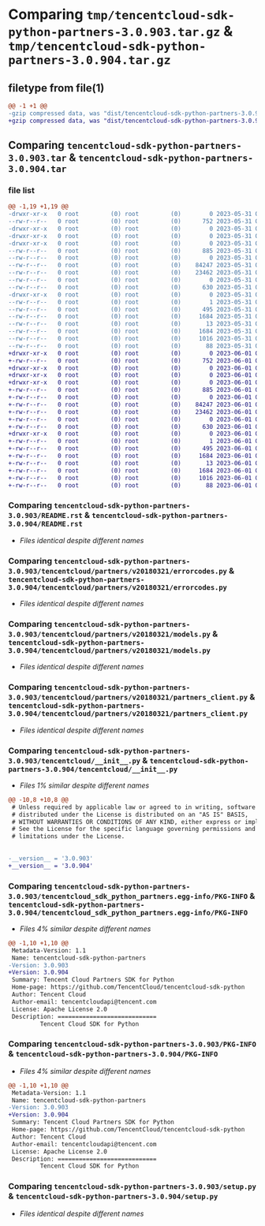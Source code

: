 # Comparing `tmp/tencentcloud-sdk-python-partners-3.0.903.tar.gz` & `tmp/tencentcloud-sdk-python-partners-3.0.904.tar.gz`

## filetype from file(1)

```diff
@@ -1 +1 @@
-gzip compressed data, was "dist/tencentcloud-sdk-python-partners-3.0.903.tar", last modified: Wed May 31 02:17:23 2023, max compression
+gzip compressed data, was "dist/tencentcloud-sdk-python-partners-3.0.904.tar", last modified: Thu Jun  1 02:43:03 2023, max compression
```

## Comparing `tencentcloud-sdk-python-partners-3.0.903.tar` & `tencentcloud-sdk-python-partners-3.0.904.tar`

### file list

```diff
@@ -1,19 +1,19 @@
-drwxr-xr-x   0 root         (0) root         (0)        0 2023-05-31 02:17:23.000000 tencentcloud-sdk-python-partners-3.0.903/
--rw-r--r--   0 root         (0) root         (0)      752 2023-05-31 02:17:23.000000 tencentcloud-sdk-python-partners-3.0.903/README.rst
-drwxr-xr-x   0 root         (0) root         (0)        0 2023-05-31 02:17:23.000000 tencentcloud-sdk-python-partners-3.0.903/tencentcloud/
-drwxr-xr-x   0 root         (0) root         (0)        0 2023-05-31 02:17:23.000000 tencentcloud-sdk-python-partners-3.0.903/tencentcloud/partners/
-drwxr-xr-x   0 root         (0) root         (0)        0 2023-05-31 02:17:23.000000 tencentcloud-sdk-python-partners-3.0.903/tencentcloud/partners/v20180321/
--rw-r--r--   0 root         (0) root         (0)      885 2023-05-31 02:17:23.000000 tencentcloud-sdk-python-partners-3.0.903/tencentcloud/partners/v20180321/errorcodes.py
--rw-r--r--   0 root         (0) root         (0)        0 2023-05-31 02:17:23.000000 tencentcloud-sdk-python-partners-3.0.903/tencentcloud/partners/v20180321/__init__.py
--rw-r--r--   0 root         (0) root         (0)    84247 2023-05-31 02:17:23.000000 tencentcloud-sdk-python-partners-3.0.903/tencentcloud/partners/v20180321/models.py
--rw-r--r--   0 root         (0) root         (0)    23462 2023-05-31 02:17:23.000000 tencentcloud-sdk-python-partners-3.0.903/tencentcloud/partners/v20180321/partners_client.py
--rw-r--r--   0 root         (0) root         (0)        0 2023-05-31 02:17:23.000000 tencentcloud-sdk-python-partners-3.0.903/tencentcloud/partners/__init__.py
--rw-r--r--   0 root         (0) root         (0)      630 2023-05-31 02:17:23.000000 tencentcloud-sdk-python-partners-3.0.903/tencentcloud/__init__.py
-drwxr-xr-x   0 root         (0) root         (0)        0 2023-05-31 02:17:23.000000 tencentcloud-sdk-python-partners-3.0.903/tencentcloud_sdk_python_partners.egg-info/
--rw-r--r--   0 root         (0) root         (0)        1 2023-05-31 02:17:23.000000 tencentcloud-sdk-python-partners-3.0.903/tencentcloud_sdk_python_partners.egg-info/dependency_links.txt
--rw-r--r--   0 root         (0) root         (0)      495 2023-05-31 02:17:23.000000 tencentcloud-sdk-python-partners-3.0.903/tencentcloud_sdk_python_partners.egg-info/SOURCES.txt
--rw-r--r--   0 root         (0) root         (0)     1684 2023-05-31 02:17:23.000000 tencentcloud-sdk-python-partners-3.0.903/tencentcloud_sdk_python_partners.egg-info/PKG-INFO
--rw-r--r--   0 root         (0) root         (0)       13 2023-05-31 02:17:23.000000 tencentcloud-sdk-python-partners-3.0.903/tencentcloud_sdk_python_partners.egg-info/top_level.txt
--rw-r--r--   0 root         (0) root         (0)     1684 2023-05-31 02:17:23.000000 tencentcloud-sdk-python-partners-3.0.903/PKG-INFO
--rw-r--r--   0 root         (0) root         (0)     1016 2023-05-31 02:17:23.000000 tencentcloud-sdk-python-partners-3.0.903/setup.py
--rw-r--r--   0 root         (0) root         (0)       88 2023-05-31 02:17:23.000000 tencentcloud-sdk-python-partners-3.0.903/setup.cfg
+drwxr-xr-x   0 root         (0) root         (0)        0 2023-06-01 02:43:03.000000 tencentcloud-sdk-python-partners-3.0.904/
+-rw-r--r--   0 root         (0) root         (0)      752 2023-06-01 02:43:03.000000 tencentcloud-sdk-python-partners-3.0.904/README.rst
+drwxr-xr-x   0 root         (0) root         (0)        0 2023-06-01 02:43:03.000000 tencentcloud-sdk-python-partners-3.0.904/tencentcloud/
+drwxr-xr-x   0 root         (0) root         (0)        0 2023-06-01 02:43:03.000000 tencentcloud-sdk-python-partners-3.0.904/tencentcloud/partners/
+drwxr-xr-x   0 root         (0) root         (0)        0 2023-06-01 02:43:03.000000 tencentcloud-sdk-python-partners-3.0.904/tencentcloud/partners/v20180321/
+-rw-r--r--   0 root         (0) root         (0)      885 2023-06-01 02:43:03.000000 tencentcloud-sdk-python-partners-3.0.904/tencentcloud/partners/v20180321/errorcodes.py
+-rw-r--r--   0 root         (0) root         (0)        0 2023-06-01 02:43:03.000000 tencentcloud-sdk-python-partners-3.0.904/tencentcloud/partners/v20180321/__init__.py
+-rw-r--r--   0 root         (0) root         (0)    84247 2023-06-01 02:43:03.000000 tencentcloud-sdk-python-partners-3.0.904/tencentcloud/partners/v20180321/models.py
+-rw-r--r--   0 root         (0) root         (0)    23462 2023-06-01 02:43:03.000000 tencentcloud-sdk-python-partners-3.0.904/tencentcloud/partners/v20180321/partners_client.py
+-rw-r--r--   0 root         (0) root         (0)        0 2023-06-01 02:43:03.000000 tencentcloud-sdk-python-partners-3.0.904/tencentcloud/partners/__init__.py
+-rw-r--r--   0 root         (0) root         (0)      630 2023-06-01 02:43:03.000000 tencentcloud-sdk-python-partners-3.0.904/tencentcloud/__init__.py
+drwxr-xr-x   0 root         (0) root         (0)        0 2023-06-01 02:43:03.000000 tencentcloud-sdk-python-partners-3.0.904/tencentcloud_sdk_python_partners.egg-info/
+-rw-r--r--   0 root         (0) root         (0)        1 2023-06-01 02:43:03.000000 tencentcloud-sdk-python-partners-3.0.904/tencentcloud_sdk_python_partners.egg-info/dependency_links.txt
+-rw-r--r--   0 root         (0) root         (0)      495 2023-06-01 02:43:03.000000 tencentcloud-sdk-python-partners-3.0.904/tencentcloud_sdk_python_partners.egg-info/SOURCES.txt
+-rw-r--r--   0 root         (0) root         (0)     1684 2023-06-01 02:43:03.000000 tencentcloud-sdk-python-partners-3.0.904/tencentcloud_sdk_python_partners.egg-info/PKG-INFO
+-rw-r--r--   0 root         (0) root         (0)       13 2023-06-01 02:43:03.000000 tencentcloud-sdk-python-partners-3.0.904/tencentcloud_sdk_python_partners.egg-info/top_level.txt
+-rw-r--r--   0 root         (0) root         (0)     1684 2023-06-01 02:43:03.000000 tencentcloud-sdk-python-partners-3.0.904/PKG-INFO
+-rw-r--r--   0 root         (0) root         (0)     1016 2023-06-01 02:43:03.000000 tencentcloud-sdk-python-partners-3.0.904/setup.py
+-rw-r--r--   0 root         (0) root         (0)       88 2023-06-01 02:43:03.000000 tencentcloud-sdk-python-partners-3.0.904/setup.cfg
```

### Comparing `tencentcloud-sdk-python-partners-3.0.903/README.rst` & `tencentcloud-sdk-python-partners-3.0.904/README.rst`

 * *Files identical despite different names*

### Comparing `tencentcloud-sdk-python-partners-3.0.903/tencentcloud/partners/v20180321/errorcodes.py` & `tencentcloud-sdk-python-partners-3.0.904/tencentcloud/partners/v20180321/errorcodes.py`

 * *Files identical despite different names*

### Comparing `tencentcloud-sdk-python-partners-3.0.903/tencentcloud/partners/v20180321/models.py` & `tencentcloud-sdk-python-partners-3.0.904/tencentcloud/partners/v20180321/models.py`

 * *Files identical despite different names*

### Comparing `tencentcloud-sdk-python-partners-3.0.903/tencentcloud/partners/v20180321/partners_client.py` & `tencentcloud-sdk-python-partners-3.0.904/tencentcloud/partners/v20180321/partners_client.py`

 * *Files identical despite different names*

### Comparing `tencentcloud-sdk-python-partners-3.0.903/tencentcloud/__init__.py` & `tencentcloud-sdk-python-partners-3.0.904/tencentcloud/__init__.py`

 * *Files 1% similar despite different names*

```diff
@@ -10,8 +10,8 @@
 # Unless required by applicable law or agreed to in writing, software
 # distributed under the License is distributed on an "AS IS" BASIS,
 # WITHOUT WARRANTIES OR CONDITIONS OF ANY KIND, either express or implied.
 # See the License for the specific language governing permissions and
 # limitations under the License.
 
 
-__version__ = '3.0.903'
+__version__ = '3.0.904'
```

### Comparing `tencentcloud-sdk-python-partners-3.0.903/tencentcloud_sdk_python_partners.egg-info/PKG-INFO` & `tencentcloud-sdk-python-partners-3.0.904/tencentcloud_sdk_python_partners.egg-info/PKG-INFO`

 * *Files 4% similar despite different names*

```diff
@@ -1,10 +1,10 @@
 Metadata-Version: 1.1
 Name: tencentcloud-sdk-python-partners
-Version: 3.0.903
+Version: 3.0.904
 Summary: Tencent Cloud Partners SDK for Python
 Home-page: https://github.com/TencentCloud/tencentcloud-sdk-python
 Author: Tencent Cloud
 Author-email: tencentcloudapi@tencent.com
 License: Apache License 2.0
 Description: ============================
         Tencent Cloud SDK for Python
```

### Comparing `tencentcloud-sdk-python-partners-3.0.903/PKG-INFO` & `tencentcloud-sdk-python-partners-3.0.904/PKG-INFO`

 * *Files 4% similar despite different names*

```diff
@@ -1,10 +1,10 @@
 Metadata-Version: 1.1
 Name: tencentcloud-sdk-python-partners
-Version: 3.0.903
+Version: 3.0.904
 Summary: Tencent Cloud Partners SDK for Python
 Home-page: https://github.com/TencentCloud/tencentcloud-sdk-python
 Author: Tencent Cloud
 Author-email: tencentcloudapi@tencent.com
 License: Apache License 2.0
 Description: ============================
         Tencent Cloud SDK for Python
```

### Comparing `tencentcloud-sdk-python-partners-3.0.903/setup.py` & `tencentcloud-sdk-python-partners-3.0.904/setup.py`

 * *Files identical despite different names*

